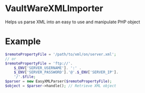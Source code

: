 # VaultWareXMLImporter
Helps us parse XML into an easy to use and manipulate PHP object

# Example
```php
$remotePropertyFile = '/path/to/xml/on/server.xml';
// or
$remotePropertyFile = 'ftp://'.
    $_ENV['SERVER_USERNAME']. ':' . 
    $_ENV['SERVER_PASSWORD'].'@'.$_ENV['SERVER_IP'].
    '/'.$file;
$parser = new EasyXMLParser($remotePropertyFile);
$object = $parser->handle(); // Retrieve XML object
```
